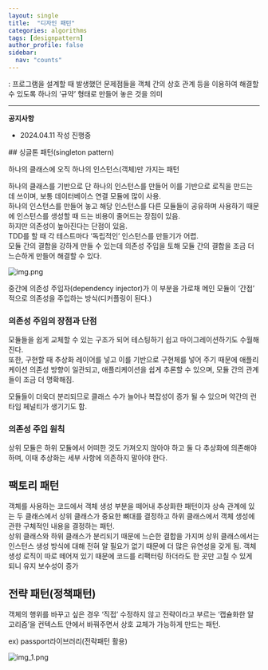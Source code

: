 ```yaml
---
layout: single
title:  "디자인 패턴"
categories: algorithms
tags: [designpattern]
author_profile: false
sidebar:
  nav: "counts"
---
```

: 프로그램을 설계할 때 발생했던 문제점들을 객체 간의 상호 관계 등을 이용하여 해결할 수 있도록 하나의 ‘규약’ 형태로 만들어 놓은 것을 의미
***
<div class="notice--warning">
  <strong>공지사항</strong>
  <ul>
    <li>
      2024.04.11 작성 진행중
    </li>
  </ul>
</div>
## 싱글톤 패턴(singleton pattern)

하나의 클래스에 오직 하나의 인스턴스(객체)만 가지는 패턴

하나의 클래스를 기반으로 단 하나의 인스턴스를 만들어 이를 기반으로 로직을 만드는 데 쓰이며, 보통 데이터베이스 연결 모듈에 많이 사용.<br>
하나의 인스턴스를 만들어 놓고 해당 인스턴스를 다른 모듈들이 공유하며 사용하기 때문에 인스턴스를 생성할 때 드는 비용이 줄어드는 장점이 있음.<br>
하지만 의존성이 높아진다는 단점이 있음.<br>
TDD를 할 때 각 테스트마다 ‘독립적인’ 인스턴스를 만들기가 어렵.<br>
모듈 간의 결합을 강하게 만들 수 있는데 의존성 주입을 토해 모듈 간의 결합을 조금 더 느슨하게 만들어 해결할 수 있다.

![img.png]({{site.url}}/images/2024-04-11-designpattern/img.png)

중간에 의존성 주입자(dependency injector)가 이 부분을 가로채 메인 모듈이 ‘간접’
적으로 의존성을 주입하는 방식(디커플링이 된다.)

### 의존성 주입의 장점과 단점
모듈들을 쉽게 교체할 수 있는 구조가 되어 테스팅하기 쉽고 마이그레이션하기도 수월해진다. <br>
또한, 구현할 때 추상화 레이어를 넣고 이를 기반으로 구현체를 넣어 주기 때문에 애플리케이션 의존성 방향이 일관되고, 애플리케이션을 쉽게 추론할 수 있으며, 모듈 간의 관계들이 조금 더 명확해짐.

모듈들이 더욱더 분리되므로 클래스 수가 늘어나 복잡성이 증가 될 수 있으며 약간의 런타임 페널티가 생기기도 함.

### 의존성 주입 원칙

상위 모듈은 하위 모듈에서 어떠한 것도 가져오지 않아야 하고 둘 다 추상화에 의존해야 하며, 이때 추상화는 세부 사항에 의존하지 말아야 한다. 

## 팩토리 패턴
객체를 사용하는 코드에서 객체 생성 부분을 떼어내 추상화한 패턴이자 상속 관계에 있는 두 클래스에서 상위 클래스가 중요한 뼈대를 결정하고 하위 클래스에서 객체 생성에 관한 구체적인 내용을 결정하는 패턴. <br>
상위 클래스와 하위 클래스가 분리되기 때문에 느슨한 결합을 가지며 상위 클래스에서는 인스턴스 생성 방식에 대해 전혀 알 필요가 없기 때문에 더 많은 유연성을 갖게 됨. 객체 생성 로직이 따로 떼어져 있기 때문에 코드를 리팩터링 하더라도 한 곳만 고칠 수 있게 되니 유지 보수성이 증가

## 전략 패턴(정책패턴)
객체의 행위를 바꾸고 싶은 경우 ‘직접’ 수정하지 않고 전략이라고 부르는 ‘캡슐화한 알고리즘’을 컨텍스트 안에서 바꿔주면서 상호 교체가 가능하게 만드는 패턴.

ex) passport라이브러리(전략패턴 활용)

![img_1.png]({{site.url}}/images/2024-04-11-designpattern/img_1.png)

